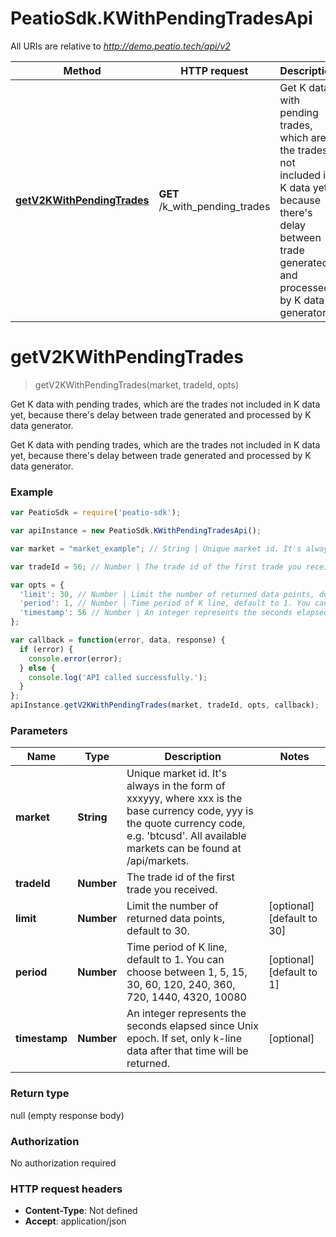 # PeatioSdk.KWithPendingTradesApi

All URIs are relative to *http://demo.peatio.tech/api/v2*

Method | HTTP request | Description
------------- | ------------- | -------------
[**getV2KWithPendingTrades**](KWithPendingTradesApi.md#getV2KWithPendingTrades) | **GET** /k_with_pending_trades | Get K data with pending trades, which are the trades not included in K data yet, because there&#39;s delay between trade generated and processed by K data generator.


<a name="getV2KWithPendingTrades"></a>
# **getV2KWithPendingTrades**
> getV2KWithPendingTrades(market, tradeId, opts)

Get K data with pending trades, which are the trades not included in K data yet, because there&#39;s delay between trade generated and processed by K data generator.

Get K data with pending trades, which are the trades not included in K data yet, because there&#39;s delay between trade generated and processed by K data generator.

### Example
```javascript
var PeatioSdk = require('peatio-sdk');

var apiInstance = new PeatioSdk.KWithPendingTradesApi();

var market = "market_example"; // String | Unique market id. It's always in the form of xxxyyy, where xxx is the base currency code, yyy is the quote currency code, e.g. 'btcusd'. All available markets can be found at /api/markets.

var tradeId = 56; // Number | The trade id of the first trade you received.

var opts = { 
  'limit': 30, // Number | Limit the number of returned data points, default to 30.
  'period': 1, // Number | Time period of K line, default to 1. You can choose between 1, 5, 15, 30, 60, 120, 240, 360, 720, 1440, 4320, 10080
  'timestamp': 56 // Number | An integer represents the seconds elapsed since Unix epoch. If set, only k-line data after that time will be returned.
};

var callback = function(error, data, response) {
  if (error) {
    console.error(error);
  } else {
    console.log('API called successfully.');
  }
};
apiInstance.getV2KWithPendingTrades(market, tradeId, opts, callback);
```

### Parameters

Name | Type | Description  | Notes
------------- | ------------- | ------------- | -------------
 **market** | **String**| Unique market id. It&#39;s always in the form of xxxyyy, where xxx is the base currency code, yyy is the quote currency code, e.g. &#39;btcusd&#39;. All available markets can be found at /api/markets. | 
 **tradeId** | **Number**| The trade id of the first trade you received. | 
 **limit** | **Number**| Limit the number of returned data points, default to 30. | [optional] [default to 30]
 **period** | **Number**| Time period of K line, default to 1. You can choose between 1, 5, 15, 30, 60, 120, 240, 360, 720, 1440, 4320, 10080 | [optional] [default to 1]
 **timestamp** | **Number**| An integer represents the seconds elapsed since Unix epoch. If set, only k-line data after that time will be returned. | [optional] 

### Return type

null (empty response body)

### Authorization

No authorization required

### HTTP request headers

 - **Content-Type**: Not defined
 - **Accept**: application/json

